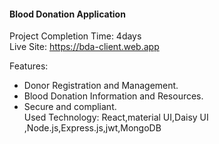 #### Blood Donation Application <br>
Project Completion Time: 4days <br>
Live Site: https://bda-client.web.app <br>

Features: <br>
- Donor Registration and Management.
-	Blood Donation Information and Resources.
-	Secure and compliant. <br>
Used Technology: React,material UI,Daisy UI ,Node.js,Express.js,jwt,MongoDB

